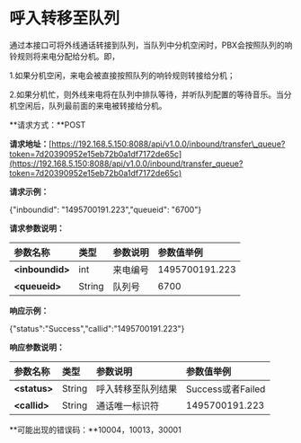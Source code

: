 # **呼入转移至队列**

通过本接口可将外线通话转接到队列，当队列中分机空闲时，PBX会按照队列的响铃规则将来电分配给分机。即，

1.如果分机空闲，来电会被直接按照队列的响铃规则转接给分机；

2.如果分机忙，则外线来电将在队列中排队等待，并听队列配置的等待音乐。当分机空闲后，队列最前面的来电被转接给分机。

**请求方式：**POST

**请求地址：**[https://192.168.5.150:8088/api/v1.0.0/inbound/transfer\_queue?token=7d20390952e15eb72b0a1df7172de65c](https://192.168.5.150:8088/api/v1.0.0/inbound/transfer_queue?token=7d20390952e15eb72b0a1df7172de65c)

**请求示例：**

{"inboundid": "1495700191.223","queueid": "6700"}

**请求参数说明：**

| 参数名称 | 类型 | 参数说明 | 参数值举例 |
| :--- | :--- | :--- | :--- |
| **&lt;inboundid&gt;** | int | 来电编号 | 1495700191.223 |
| **&lt;queueid&gt;** | String | 队列号 | 6700 |

**响应示例：**

{"status":"Success","callid":"1495700191.223"}

**响应参数说明：**

| 参数名称 | 类型 | 参数说明 | 参数值举例 |
| :--- | :--- | :--- | :--- |
| **&lt;status&gt;** | String | 呼入转移至队列结果 | Success或者Failed |
| **&lt;callid&gt;** | String | 通话唯一标识符 | 1495700191.223 |

**可能出现的错误码：**10004，10013，30001

